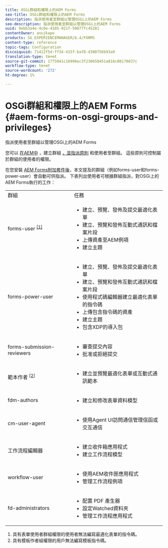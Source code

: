 ```yaml
---
title: OSGi群組和權限上的AEM Forms
seo-title: OSGi群組和權限上的AEM Forms
description: 指派使用者至群組以管理OSGi上的AEM Forms
seo-description: 指派使用者至群組以管理OSGi上的AEM Forms
uuid: 9ebb3a4e-4c0e-4105-921f-58077fc45281
contentOwner: anujkapo
products: SG_EXPERIENCEMANAGER/6.4/FORMS
content-type: reference
topic-tags: Configuration
discoiquuid: 71412f5d-ff34-415f-baf8-d300756b93a9
translation-type: tm+mt
source-git-commit: 17f5041c16996ec3f230650451a816c08170837c
workflow-type: tm+mt
source-wordcount: '272'
ht-degree: 1%

---
```



# OSGi群組和權限上的AEM Forms {#aem-forms-on-osgi-groups-and-privileges}

指派使用者至群組以管理OSGi上的AEM Forms

您可以 [在AEM中](/help/sites-administering/user-group-ac-admin.md#group-administration) ，建立群組 [，並指派原則](/help/sites-administering/user-group-ac-admin.md#user-administration) 和使用者至群組。 這些原則可控制屬於群組的使用者的權限。

在您安裝 [AEM Forms附加套件後](/help/forms/using/installing-configuring-aem-forms-osgi.md)，本文提及的群組（例如forms-user和forms-power-user）會自動可供指派。 下表列出使用者可根據群組指派，對OSGi上的AEM Forms執行的工作：

<table> 
 <tbody>
  <tr>
   <td>群組</td> 
   <td>任務</td> 
  </tr>
  <tr>
   <td>forms-user <sup><a href="#main-pars-text">[1]</a></sup></td> 
   <td>
    <ul> 
     <li>建立、預覽、發佈及提交最適化表單</li> 
     <li>建立、預覽和發佈互動式通訊和檔案片段</li> 
     <li>上傳資產至AEM例項</li> 
     <li>建立主題</li> 
    </ul> </td> 
  </tr>
  <tr>
   <td>forms-power-user</td> 
   <td>
    <ul> 
     <li>建立、預覽、發佈及提交最適化表單</li> 
     <li>建立、預覽和發佈互動式通訊和檔案片段</li> 
     <li>使用程式碼編輯器建立最適化表單的指令碼</li> 
     <li>上傳包含指令碼的資產</li> 
     <li>建立主題</li> 
     <li>包含XDP的導入包</li> 
    </ul> </td> 
  </tr>
  <tr>
   <td>forms-submission-reviewers</td> 
   <td>
    <ul> 
     <li>審查提交內容</li> 
     <li>批准或拒絕提交</li> 
    </ul> </td> 
  </tr>
  <tr>
   <td>範本作者 <sup><a href="#main-pars-text">[2]</a></sup></td> 
   <td>
    <ul> 
     <li>建立並預覽最適化表單或互動式通訊範本</li> 
    </ul> </td> 
  </tr>
  <tr>
   <td><p>fdm-authors</p> </td> 
   <td>
    <ul> 
     <li>建立和修改表單資料模型</li> 
    </ul> </td> 
  </tr>
  <tr>
   <td>cm-user-agent</td> 
   <td>
    <ul> 
     <li>使用Agent UI訪問通信管理信函或交互通信</li> 
    </ul> </td> 
  </tr>
  <tr>
   <td><p>工作流程編輯器</p> </td> 
   <td>
    <ul> 
     <li>建立收件箱應用程式</li> 
     <li>建立工作流程模型</li> 
    </ul> </td> 
  </tr>
  <tr>
   <td>workflow-user</td> 
   <td>
    <ul> 
     <li>使用AEM收件匣應用程式</li> 
     <li>管理工作流程例項</li> 
    </ul> </td> 
  </tr>
  <tr>
   <td>fd-administrators</td> 
   <td>
    <ul> 
     <li>配置 PDF 產生器</li> 
     <li>設定Watched資料夾</li> 
     <li>管理工作流程應用程式</li> 
    </ul> </td> 
  </tr>
 </tbody>
</table>

1. 具有表單使用者群組權限的使用者無法編寫最適化表單的指令碼。
1. 具有模板作者組權限的用戶無法編寫模板指令碼。

